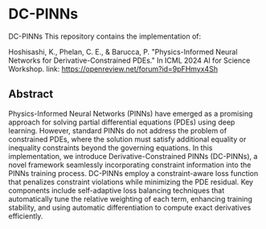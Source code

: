 # DC-PINNs
DC-PINNs
This repository contains the implementation of:

Hoshisashi, K., Phelan, C. E., & Barucca, P. "Physics-Informed Neural Networks for Derivative-Constrained PDEs." In ICML 2024 AI for Science Workshop.
link: https://openreview.net/forum?id=9pFHmyx4Sh

## Abstract

Physics-Informed Neural Networks (PINNs) have emerged as a promising approach for solving partial differential equations (PDEs) using deep learning. However, standard PINNs do not address the problem of constrained PDEs, where the solution must satisfy additional equality or inequality constraints beyond the governing equations. In this implementation, we introduce Derivative-Constrained PINNs (DC-PINNs), a novel framework seamlessly incorporating constraint information into the PINNs training process. DC-PINNs employ a constraint-aware loss function that penalizes constraint violations while minimizing the PDE residual. Key components include self-adaptive loss balancing techniques that automatically tune the relative weighting of each term, enhancing training stability, and using automatic differentiation to compute exact derivatives efficiently.
